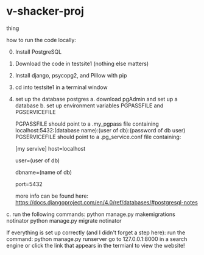# v-shacker-proj
thing


how to run the code locally:

0. Install PostgreSQL
1. Download the code in testsite1 (nothing else matters)
2. Install django, psycopg2, and Pillow with pip
3. cd into testsite1 in a terminal window
4. set up the database postgres
  a. download pgAdmin and set up a database 
  b. set up environment variables PGPASSFILE and PGSERVICEFILE
  
    PGPASSFILE should point to a .my_pgpass file containing localhost:5432:(database name):(user of db):(password of db user)
    PGSERVICEFILE should point to a .pg_service.conf file containing:
    
      [my servive]
      host=localhost
      
      user=(user of db)
      
      dbname=(name of db)
      
      port=5432
      
      
      more info can be found here: https://docs.djangoproject.com/en/4.0/ref/databases/#postgresql-notes

  c. run the following commands:
    python manage.py makemigrations notinator
    python manage.py migrate notinator
  
If everything is set up correctly (and I didn't forget a step here):
  run the command: python manage.py runserver 
  go to 127.0.0.1:8000 in a search engine or click the link that appears in the termianl to view the website!
